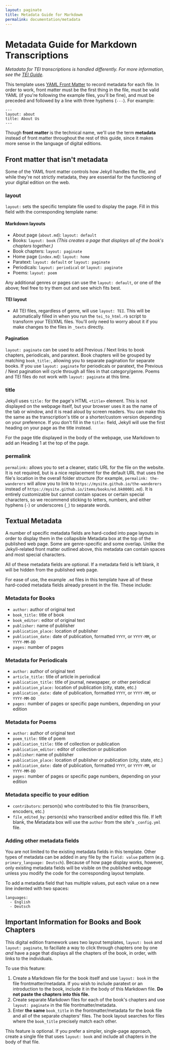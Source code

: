 ```yaml
---
layout: paginate
title: Metadata Guide for Markdowm
permalink: documentation/metadata
---
```


# Metadata Guide for Markdown Transcriptions

*Metadata for TEI transcriptions is handled differently. For more information, see the [TEI Guide](https://recoveryhub.github.io/edition_template/documentation/tei).*

This template uses [YAML Front Matter](https://jekyllrb.com/docs/front-matter/) 
to record metadata for each file. In order to work, front matter must be the 
first thing in the file, must be valid YAML (if you're following the example 
files, you'll be fine), and must be preceded and followed by a line with three hyphens (`---`). For example:

```
---
layout: about
title: About Us
---
```

Though **front matter** is the technical name, we'll use the term **metadata** instead 
of front matter throughout the rest of this guide, since it makes more sense in 
the language of digital editions.

## Front matter that isn't metadata

Some of the YAML front matter controls how Jekyll handles the file, and while they're not strictly metadata, they are essential for the functioning of your digital edition on the web.

### layout

`layout:` sets the specific template file used to display the page. Fill in this field with the corresponding template name:

#### Markdown layouts
- About page (`about.md`): `layout: default`
- Books: `layout: book` *(This creates a page that displays all of the book's chapters together.)* 
- Book chapters: `layout: paginate`
- Home page (`index.md`): `layout: home`
- Paratext: `layout: default` or `layout: paginate`
- Periodicals: `layout: periodical` or `layout: paginate`
- Poems: `layout: poem`

Any additional genres or pages can use the `layout: default`, or one of the above; feel free to try them out and see which fits best.

#### TEI layout
- All TEI files, regardless of genre, will use `layout: TEI`. This will be automatically filled in when you run the `tei_to_html.rb` script to transform your TEI/XML files. You'll only need to worry about it if you make changes to the files in `_texts` directly.

#### Pagination
`layout: paginate` can be used to add Previous / Next links to book chapters, periodicals, and paratext. Book chapters will be grouped by matching `book_title:`, allowing you to separate pagination for separate books. If you use `layout: paginate` for periodicals or paratext, the Previous / Next pagination will cycle through all files in that category/genre. Poems and TEI files do not work with `layout: paginate` at this time.

### title

Jekyll uses `title:` for the page's HTML `<title>` element. This is not displayed on the webpage itself, but your browser uses it as the name of the tab or window, and it is read aloud by screen readers. You can make this the same as the transcription's title or a shorter/custom version depending on your preference. If you don't fill in the `title:` field, Jekyll will use the first heading on your page as the title instead.

For the page title displayed in the body of the webpage, use Markdown to add an Heading 1 at the top of the page.

### permalink

`permalink:` allows you to set a cleaner, static URL for the file on the website. It is not required, but is a nice replacement for the default URL that uses the file's location in the overall folder structure (for example, `permalink: the-wanderers` will allow you to link to `https://mysite.github.io/the-wanderers` instead of `https://mysite.github.io/items/books/ed.bk00001.md`). It is entirely customizable but cannot contain spaces or certain special characters, so we recommend sticking to letters, numbers, and either hyphens (`-`) or underscores (`_`) to separate words.

## Textual Metadata

A number of specific metadata fields are hard-coded into page layouts in order to display them in the collapsible Metadata box at the top of the published web page. Some are genre-specific and some overlap. Unlike the Jekyll-related front matter outlined above, this metadata can contain spaces and most special characters. 

All of these metadata fields are optional. If a metadata field is left blank, it will be hidden from the published web page.

For ease of use, the example `.md` files in this template have all of these hard-coded metadata fields already present in the file. These include: 

### Metadata for Books
- `author:` author of original text
- `book_title:` title of book
- `book_editor:` editor of original text
- `publisher:` name of publisher
- `publication_place:` location of publisher 
- `publication_date:` date of publication, formatted `YYYY`, or `YYYY-MM`, or `YYYY-MM-DD`
- `pages:` number of pages

### Metadata for Periodicals
- `author:` author of original text
- `article_title:` title of article in periodical
- `publication_title:` title of journal, newspaper, or other periodical
- `publication_place:` location of publication (city, state, etc.)
- `publication_date:` date of publication, formatted `YYYY`, or `YYYY-MM`, or `YYYY-MM-DD`
- `pages:` number of pages or specific page numbers, depending on your edition

### Metadata for Poems
- `author:` author of original text
- `poem_title:` title of poem
- `publication_title:` title of collection or publication
- `publication_editor:` editor of collection or publication
- `publisher`: name of publisher
- `publication_place:` location of publisher or publication (city, state, etc.)
- `publication_date:` date of publication, formatted `YYYY`, or `YYYY-MM`, or `YYYY-MM-DD`
- `pages:` number of pages or specific page numbers, depending on your edition

### Metadata specific to your edition
- `contributors`: person(s) who contributed to this file (transcribers, encoders, etc.)
- `file_edited_by`: person(s) who transcribed and/or edited this file. If left blank, the Metadata box will use the `author` from the site's `_config.yml` file. 

### Adding other metadata fields

You are not limited to the existing metadata fields in this template. Other types of metadata can be added in any file by  the `field: value` pattern (e.g. `primary_language: Deutsch`). Because of 
how page display works, however, only existing metadata fields will be visible on the published webpage unless you modify the code for the corresponding layout template.

To add a metadata field that has multiple values, put each value on a new line indented with two spaces:

```
languages:
  - English
  - Deutsch
```

## Important Information for Books and Book Chapters
This digital edition framework uses two layout templates, `layout: book` and `layout: paginate`, to faciliate a way to click through chapters one by one *and* have a page that displays all the chapters of the book, in order, with links to the individuals.

To use this feature:
1. Create a Markdown file for the book itself and use `layout: book` in the file frontmatter/metadata. If you wish to include paratext or an introduction to the book, include it in the body of this Markdown file. **Do not paste the chapters into this file.**
2. Create separate Markdown files for each of the book's chapters and use `layout: paginate` in the file frontmatter/metadata.
3. Enter **the same** `book_title` in the frontmatter/metadata for the book file and all of the separate chapters' files. The book layout searches for files where the `book_title` precisely match each other.

This feature is optional. If you prefer a simpler, single-page approach, create a single file that uses `layout: book` and include all chapters in the body of that file.